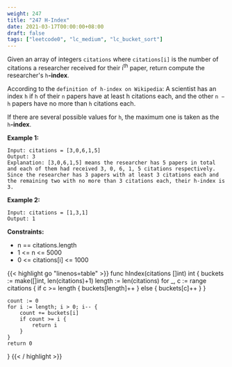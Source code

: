 ```yaml
---
weight: 247
title: "247 H-Index"
date: 2021-03-17T00:00:00+08:00
draft: false
tags: ["leetcode0", "lc_medium", "lc_bucket_sort"]
---
```


Given an array of integers `citations` where `citations[i]` is the number of citations a researcher received for their i<sup>th</sup> paper, return compute the researcher's `h`**-index**.

According to the `definition of h-index on Wikipedia`: A scientist has an index `h` if `h` of their `n` papers have at least h citations each, and the other `n − h` papers have no more than `h` citations each.

If there are several possible values for `h`, the maximum one is taken as the `h`**-index**.

**Example 1:**
```
Input: citations = [3,0,6,1,5]
Output: 3
Explanation: [3,0,6,1,5] means the researcher has 5 papers in total
and each of them had received 3, 0, 6, 1, 5 citations respectively.
Since the researcher has 3 papers with at least 3 citations each and
the remaining two with no more than 3 citations each, their h-index is 3.
```
**Example 2:**
```
Input: citations = [1,3,1]
Output: 1
```

**Constraints:**

- n == citations.length
- 1 <= n <= 5000
- 0 <= citations[i] <= 1000

<div class="tabs"></div>
<div class="tab-content">
<div id="golang" class="lang">
{{< highlight go "linenos=table" >}}
func hIndex(citations []int) int {
	buckets := make([]int, len(citations)+1)
	length := len(citations)
	for _, c := range citations {
		if c >= length {
			buckets[length]++
		} else {
			buckets[c]++
		}
	}

	count := 0
	for i := length; i > 0; i-- {
		count += buckets[i]
		if count >= i {
			return i
		}
	}
	return 0
}
{{< / highlight >}}
</div>
</div>
